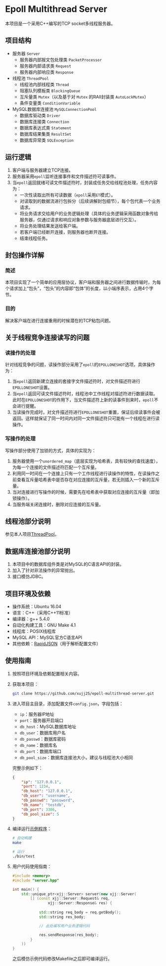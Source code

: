 # Epoll Multithread Server

本项目是一个采用C++编写的TCP socket多线程服务器。

## 项目结构

- 服务器 `Server`
    - 服务器内部报文包处理类 `PacketProcessor`
    - 服务器内部请求类 `Request`
    - 服务器内部响应类 `Response`
- 线程池 `ThreadPool`
    - 线程池内部线程类 `Thread`
    - 阻塞队列模板类 `BlockingQueue`
    - 互斥量类 `Mutex`（以及基于对 `Mutex` 的RAII封装类 `AutoLockMutex`）
    - 条件变量类 `ConditionVariable`
- MySQL数据库连接池 `MySQLConnectionPool`
    - 数据库驱动类 `Driver`
    - 数据库连接类 `Connection`
    - 数据库表达式类 `Statement`
    - 数据库结果集类 `ResultSet`
    - 数据库异常类 `SQLException`

## 运行逻辑

1. 客户端与服务器建立TCP连接。
2. 服务器采用`epoll`监听连接事件和文件描述符可读事件。
3. 当`epoll`返回就绪可读文件描述符时，封装成任务交给线程池处理，任务内容为：
    - 一次性读取出所有可读数据（`epoll`采用`ET`模式）。
    - 对读取到的数据流进行包拆分（后续讲解封包细节），每个包代表一个业务请求。
    - 将业务请求交给用户的业务逻辑处理（具体的业务逻辑采用函数对象传给服务器，仅通过请求和响应对象参数与服务器底层进行交互）。
    - 将业务处理结果发送给客户端。
    - 若客户端已经断开连接，则服务器也断开连接。
    - 结束线程任务。

## 封包操作详解

### 简述

本项目实现了一个简单的应用层协议，客户端和服务器之间进行数据传输时，为每个请求加上“包头”，“包头”的内容即“包体”的长度，以小端序表示，占用4个字节。

### 目的

解决客户端在进行连接重用的时候潜在的TCP粘包问题。

## 关于线程竞争连接读写的问题

### 读操作的处理

针对线程竞争的问题，读操作部分采用了`epoll`的`EPOLLONESHOT`选项，具体操作为：

1. 当`epoll`返回新建立连接的套接字文件描述符时，对文件描述符进行`EPOLLONESHOT`设置。
2. 当`epoll`返回可读文件描述符时，线程池中工作线程对描述符进行数据读取。此时在`EPOLLONESHOT`的作用下，当文件描述符上新的读事件到来时，`epoll`不会进行提醒。
3. 当读操作完成时，对文件描述符进行`EPOLLONESHOT`重置，保证后续读事件会被返回。这样就保证了同一时间内对同一文件描述符只可能有一个线程在进行读操作。

### 写操作的处理

写操作部分使用了加锁的方式，具体的实现为：

1. 服务器使用一个`unordered_map`（底层实现为哈希表，具有较快的查找速度），为每一个连接的文件描述符匹配一个互斥量。
2. 利用同一时间在一个连接上只有一个工作线程进行读操作的特性，在读操作之前查看互斥量哈希表中是否存在对应连接的互斥量，若无则插入一个新的互斥量。
3. 当对连接进行写操作的时候，需要先在哈希表中获取对应连接的互斥量（即加锁操作）。
4. 当服务端关闭连接时，删除对应连接的互斥量。

## 线程池部分说明

参见本人项目[ThreadPool](https://github.com/xujj25/ThreadPool)。

## 数据库连接池部分说明

1. 本项目中的数据库组件类是对MySQL的C语言API的封装。
2. 加入了针对非法操作的异常抛出。
3. 接口模仿JDBC。

## 项目环境及依赖

- 操作系统：Ubuntu 16.04
- 语言：C++（采用C++11标准）
- 编译器：g++ 5.4.0
- 自动化构建工具：GNU Make 4.1
- 线程库：POSIX线程库
- MySQL API：MySQL官方C语言API
- 其他依赖：[RapidJSON](http://rapidjson.org/zh-cn/)（用于解析配置文件）

## 使用指南

1. 按照项目环境及依赖配置相关内容。

2. 获取本项目：

    ```bash
    git clone https://github.com/xujj25/epoll-multithread-server.git
    ```

3. 进入项目主目录，添加配置文件`config.json`，字段包括：
    - `ip`：服务器IP地址
    - `port`：服务器开启端口
    - `db_host`：MySQL数据库地址
    - `db_user`：数据库用户名
    - `db_passwd`：数据库密码
    - `db_name`：数据库名
    - `db_port`：数据库端口
    - `db_pool_size`：数据库连接池大小，建议与线程池大小相同
   
   完整示例如下：
    ```JSON
    {
        "ip": "127.0.0.1", 
        "port": 1234,
        "db_host": "127.0.0.1",
        "db_user": "username",
        "db_passwd": "password",
        "db_name": "testdb",
        "db_port": 3306,
        "db_pool_size": 5
    }
    ```
4. 编译运行[示例程序](https://github.com/xujj25/epoll-multithread-server/blob/master/example/test.cpp)：
    ```bash
    # 自动构建
    make

    # 运行
    ./bin/test
    ```
5. 用户代码使用指南：
    ```cpp
    #include <memory>
    #include "server.hpp"

    int main() {
        std::unique_ptr<xjj::Server> server(new xjj::Server(
            [] (const xjj::Server::Request& req,
                    xjj::Server::Response& res) {
                
                std::string req_body = req.getBody();
                std::string res_body;        

                // 此处编写用户业务逻辑代码

                res.sendResponse(res_body);
            }
        ))
    }
    ```
    之后模仿示例代码修改Makefile之后即可编译运行。